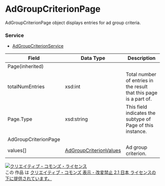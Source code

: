 # AdGroupCriterionPage
AdGroupCriterionPage object displays entries for ad group criteria.
### Service
+ [AdGroupCriterionService](../services/AdGroupCriterionService.md)

| Field | Data Type | Description | 
|---|---|---|
| Page(inherited)|||
| totalNumEntries| xsd:int| Total number of entries in the result that this page is a part of. |
| Page.Type| xsd:string| This field indicates the subtype of Page of this instance. |
| AdGroupCriterionPage|||
| values[]| <a href="./AdGroupCriterionValues.md">AdGroupCriterionValues</a>| Ad group criterion. |
<a rel="license" href="http://creativecommons.org/licenses/by-nd/2.1/jp/"><img alt="クリエイティブ・コモンズ・ライセンス" style="border-width:0" src="https://i.creativecommons.org/l/by-nd/2.1/jp/88x31.png" /></a><br />この 作品 は <a rel="license" href="http://creativecommons.org/licenses/by-nd/2.1/jp/">クリエイティブ・コモンズ 表示 - 改変禁止 2.1 日本 ライセンスの下に提供されています。</a>
